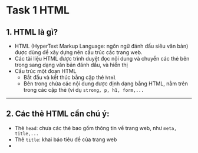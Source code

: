 # Task 1 HTML

## 1. HTML là gì?
- HTML (HyperText Markup Language: ngôn ngữ đánh dấu siêu văn bản) được dùng để xây dựng nên cấu trúc các trang web. 
- Các tài liệu HTML được trình duyệt đọc nội dung và chuyển các thẻ bên trong sang dạng văn bản đánh dấu, và hiển thị
- Cấu trúc một đoạn HTML
  - Bắt đầu và kết thúc bằng cặp thẻ <code>html</code>
  - Bên trong chứa các nội dung được định dạng bằng HTML, nằm trên trong các cặp thẻ (ví dụ <code>strong, p, h1, form,...</code>
-------------
## 2. Các thẻ HTML cần chú ý:
- Thẻ <code>head</code>: chưa các thẻ bao gồm thông tin về trang web, như <code>meta, title,...</code>
- Thẻ <code>title</code>: khai báo tiêu đề của trang web
- 
